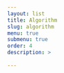 ```yaml
---
layout: list
title: Algorithm
slug: algorithm
menu: true
submenu: true
order: 4
description: >
  
---
```

